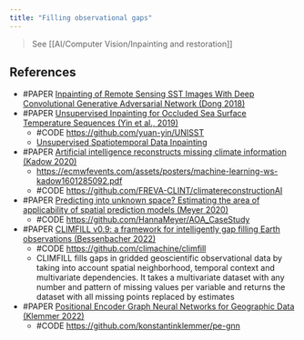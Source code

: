 ```yaml
---
title: "Filling observational gaps"
---
```


> See [[AI/Computer Vision/Inpainting and restoration]]

## References
- #PAPER [Inpainting of Remote Sensing SST Images With Deep Convolutional Generative Adversarial Network (Dong 2018)](https://ieeexplore.ieee.org/document/8480867/authors#authors)
- #PAPER [Unsupervised Inpainting for Occluded Sea Surface Temperature Sequences (Yin et al., 2019)](https://ieeexplore.ieee.org/document/8019401)
	- #CODE https://github.com/yuan-yin/UNISST 
	- [Unsupervised Spatiotemporal Data Inpainting](https://openreview.net/forum?id=rylqmxBKvH)
- #PAPER [Artificial intelligence reconstructs missing climate information (Kadow 2020)](https://doi.org/10.1038/s41561-020-0582-5)
	- https://ecmwfevents.com/assets/posters/machine-learning-ws-kadow1601285092.pdf
	- #CODE https://github.com/FREVA-CLINT/climatereconstructionAI
- #PAPER [Predicting into unknown space? Estimating the area of applicability of spatial prediction models (Meyer 2020)](https://arxiv.org/abs/2005.07939)
	- #CODE https://github.com/HannaMeyer/AOA_CaseStudy
- #PAPER [CLIMFILL v0.9: a framework for intelligently gap filling Earth observations (Bessenbacher 2022)](https://gmd.copernicus.org/articles/15/4569/2022/)
	- #CODE https://github.com/climachine/climfill
	- CLIMFILL fills gaps in gridded geoscientific observational data by taking into account spatial neighborhood, temporal context and multivariate dependencies. It takes a multivariate dataset with any number and pattern of missing values per variable and returns the dataset with all missing points replaced by estimates
- #PAPER [Positional Encoder Graph Neural Networks for Geographic Data (Klemmer 2022)](https://arxiv.org/pdf/2111.10144)
	- #CODE https://github.com/konstantinklemmer/pe-gnn